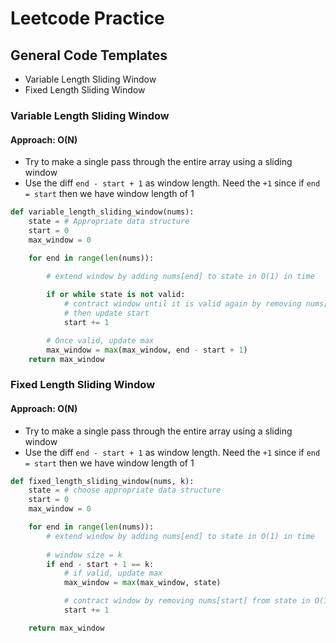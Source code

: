 # Leetcode Practice

## General Code Templates
* Variable Length Sliding Window
* Fixed Length Sliding Window

### Variable Length Sliding Window
#### Approach: O(N)
* Try to make a single pass through the entire array using a sliding window
* Use the diff <code>end - start + 1</code> as window length. Need the <code>+1</code> since if <code>end = start</code> then we have window length of 1
```python
def variable_length_sliding_window(nums):
    state = # Appropriate data structure
    start = 0
    max_window = 0

    for end in range(len(nums)):
        
        # extend window by adding nums[end] to state in O(1) in time 

        if or while state is not valid:
            # contract window until it is valid again by removing nums[start] from state in O(1) in time
            # then update start
            start += 1

        # Once valid, update max
        max_window = max(max_window, end - start + 1)
    return max_window
```

### Fixed Length Sliding Window
#### Approach: O(N)
* Try to make a single pass through the entire array using a sliding window
* Use the diff <code>end - start + 1</code> as window length. Need the <code>+1</code> since if <code>end = start</code> then we have window length of 1
```python
def fixed_length_sliding_window(nums, k):
    state = # choose appropriate data structure
    start = 0
    max_window = 0

    for end in range(len(nums)):
        # extend window by adding nums[end] to state in O(1) in time
	 
        # window size = k
        if end - start + 1 == k:
            # if valid, update max 
            max_window = max(max_window, state)

            # contract window by removing nums[start] from state in O(1) in time and update start
            start += 1

    return max_window 
```